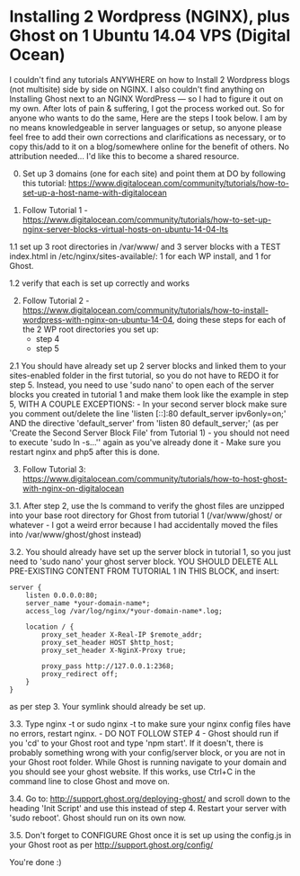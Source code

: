 # Installing 2 Wordpress (NGINX), plus Ghost on 1 Ubuntu 14.04 VPS (Digital Ocean)
I couldn't find any tutorials ANYWHERE on how to Install 2 Wordpress blogs (not multisite) side by side on NGINX. I also couldn't find anything on Installing Ghost next to an NGINX WordPress — so I had to figure it out on my own. After lots of pain & suffering, I got the process worked out. So for anyone who wants to do the same, Here are the steps I took below. I am by no means knowledgeable in server languages or setup, so anyone please feel free to add their own corrections and clarifications as necessary, or to copy this/add to it on a blog/somewhere online for the benefit of others. No attribution needed... I'd like this to become a shared resource.

0. Set up 3 domains (one for each site) and point them at DO by following this tutorial: https://www.digitalocean.com/community/tutorials/how-to-set-up-a-host-name-with-digitalocean

1. Follow Tutorial 1 - https://www.digitalocean.com/community/tutorials/how-to-set-up-nginx-server-blocks-virtual-hosts-on-ubuntu-14-04-lts

1.1 set up 3 root directories in /var/www/ and 3 server blocks with a TEST index.html in /etc/nginx/sites-available/: 1 for each WP install, and 1 for Ghost.

1.2 verify that each is set up correctly and works

2. Follow Tutorial 2 - https://www.digitalocean.com/community/tutorials/how-to-install-wordpress-with-nginx-on-ubuntu-14-04, doing these steps for each of the 2 WP root directories you set up:
	- step 4
	- step 5 

2.1 You should have already set up 2 server blocks and linked them to your sites-enabled folder in the first tutorial, so you do not have to REDO it for step 5. Instead, you need to use 'sudo nano' to open each of the server blocks you created in tutorial 1 and make them look like the example in step 5, WITH A COUPLE EXCEPTIONS:
	- In your second server block make sure you comment out/delete the line 'listen [::]:80 default_server ipv6only=on;' AND the directive 'default_server' from 'listen 80 default_server;' (as per 'Create the Second Server Block File' from Tutorial 1)
	- you should not need to execute 'sudo ln -s...'' again as you've already done it
	- Make sure you restart nginx and php5 after this is done.

3. Follow Tutorial 3: https://www.digitalocean.com/community/tutorials/how-to-host-ghost-with-nginx-on-digitalocean

3.1. After step 2, use the ls command to verify the ghost files are unzipped into your base root directory for Ghost from tutorial 1 (/var/www/ghost/ or whatever - I got a weird error because I had accidentally moved the files into /var/www/ghost/ghost instead)

3.2. You should already have set up the server block in tutorial 1, so you just need to 'sudo nano' your ghost server block. YOU SHOULD DELETE ALL PRE-EXISTING CONTENT FROM TUTORIAL 1 IN THIS BLOCK, and insert:

```
server {
    listen 0.0.0.0:80;
    server_name *your-domain-name*;
    access_log /var/log/nginx/*your-domain-name*.log;

    location / {
        proxy_set_header X-Real-IP $remote_addr;
        proxy_set_header HOST $http_host;
        proxy_set_header X-NginX-Proxy true;

        proxy_pass http://127.0.0.1:2368;
        proxy_redirect off;
    }
}
```
as per step 3. Your symlink should already be set up.

3.3. Type nginx -t or sudo nginx -t to make sure your nginx config files have no errors, restart nginx.
	- DO NOT FOLLOW STEP 4
	- Ghost should run if you 'cd' to your Ghost root and type 'npm start'. If it doesn't, there is probably something wrong with your config/server block, or you are not in your Ghost root folder. While Ghost is running navigate to your domain and you should see your ghost website. If this works, use Ctrl+C in the command line to close Ghost and move on.

3.4. Go to: http://support.ghost.org/deploying-ghost/ and scroll down to the heading 'Init Script' and use this instead of step 4. Restart your server with 'sudo reboot'. Ghost should run on its own now.

3.5. Don't forget to CONFIGURE Ghost once it is set up using the config.js in your Ghost root as per http://support.ghost.org/config/

You're done :)

